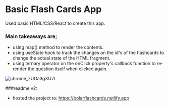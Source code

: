# Basic Flash Cards App

Used basic HTML/CSS/React to create this app.

### Main takeaways are;
- using map() method to render the contents.
- using useState hook to track the changes on the id's of the flashcards to change the actual state of the HTML fragment.
- using ternary operator on the onClick property's callback function to re-render the question itself when clicked again.

![chrome_zUGa3gXU7l](https://github.com/polarbeerd/flashcards/assets/76842287/989e6810-bf3a-46cd-80a7-f3de50a5acd3)

###readme v2: 
- hosted the project to: https://polarflashcards.netlify.app
